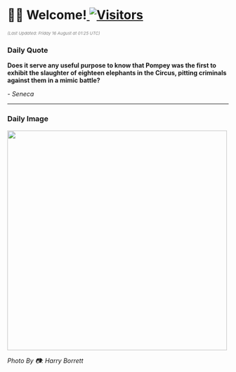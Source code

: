 <h1>👋🏽 Welcome!<a href="https://github.com/OmitNomis/"> <img src="https://visitor-badge.laobi.icu/badge?page_id=OmitNomis" alt="Visitors"></a></h1>

<i><p style="font-size: 0.6rem; color:gray">(Last Updated: Friday 16 August at 01:25 UTC)</p></i>

<h3> Daily Quote </h3>
<b><p>Does it serve any useful purpose to know that Pompey was the first to exhibit the slaughter of eighteen elephants in the Circus, pitting criminals against them in a mimic battle?</p></b>
<i><caption style="font-size: 0.8rem; color:gray;">- Seneca</caption></i>


<hr>

<h3>Daily Image</h3>
<a href="https://images.unsplash.com/photo-1721657570081-4100f0deab70?crop=entropy&cs=srgb&fm=jpg&ixid=M3w2MjM3MzF8MHwxfHJhbmRvbXx8fHx8fHx8fDE3MjM3NzE1MTN8&ixlib=rb-4.0.3&q=85" target="_blank"><img style="height:500px;" src=https://images.unsplash.com/photo-1721657570081-4100f0deab70?crop=entropy&cs=srgb&fm=jpg&ixid=M3w2MjM3MzF8MHwxfHJhbmRvbXx8fHx8fHx8fDE3MjM3NzE1MTN8&ixlib=rb-4.0.3&q=85"/></a>

<i><caption style="font-size: 0.8rem; color:gray;"> Photo By 📷: Harry Borrett</caption></i>
